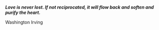 _**Love is never lost. If not reciprocated, it will flow back and soften and purify the heart.**_

Washington Irving